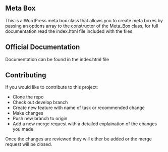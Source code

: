 ## Meta Box

This is a WordPress meta box class that allows you to create meta boxes by passing an options array to the constructor of the Meta_Box class, for full documentation read the index.html file included with the files.

## Official Documentation
Documentation can be found in the index.html file

## Contributing
If you would like to contribute to this project:

- Clone the repo
- Check out develop branch
- Create new feature with name of task or recommended change
- Make changes
- Push new branch to origin
- Add a new merge request with a detailed explaination of the changes you made

Once the changes are reviewed they will either be added or the merge request will be closed.




